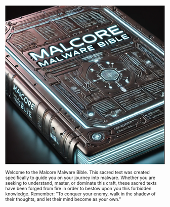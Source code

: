 <p align="center">
    <img src=".github/img_2.png" height="500" width="600"/>
</p>

Welcome to the Malcore Malware Bible. This sacred text was created specifically to guide you on your journey into malware. Whether you are seeking to understand, master, or dominate this craft, these sacred texts have been forged from fire in order to bestow upon you this forbidden knowledge. Remember: "To conquer your enemy, walk in the shadow of their thoughts, and let their mind become as your own."
